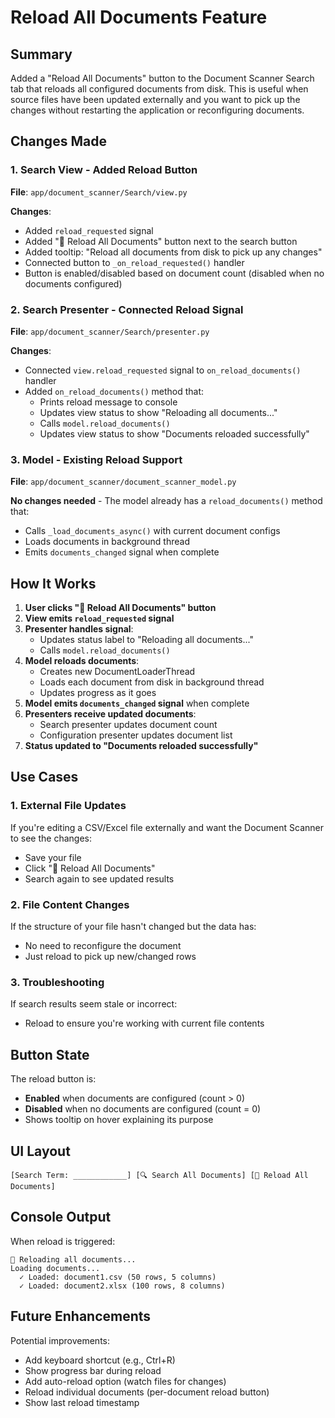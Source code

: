 # Reload All Documents Feature

## Summary
Added a "Reload All Documents" button to the Document Scanner Search tab that reloads all configured documents from disk. This is useful when source files have been updated externally and you want to pick up the changes without restarting the application or reconfiguring documents.

## Changes Made

### 1. Search View - Added Reload Button
**File**: `app/document_scanner/Search/view.py`

**Changes**:
- Added `reload_requested` signal
- Added "🔄 Reload All Documents" button next to the search button
- Added tooltip: "Reload all documents from disk to pick up any changes"
- Connected button to `_on_reload_requested()` handler
- Button is enabled/disabled based on document count (disabled when no documents configured)

### 2. Search Presenter - Connected Reload Signal
**File**: `app/document_scanner/Search/presenter.py`

**Changes**:
- Connected `view.reload_requested` signal to `on_reload_documents()` handler
- Added `on_reload_documents()` method that:
  - Prints reload message to console
  - Updates view status to show "Reloading all documents..."
  - Calls `model.reload_documents()`
  - Updates view status to show "Documents reloaded successfully"

### 3. Model - Existing Reload Support
**File**: `app/document_scanner/document_scanner_model.py`

**No changes needed** - The model already has a `reload_documents()` method that:
- Calls `_load_documents_async()` with current document configs
- Loads documents in background thread
- Emits `documents_changed` signal when complete

## How It Works

1. **User clicks "🔄 Reload All Documents" button**
2. **View emits `reload_requested` signal**
3. **Presenter handles signal**:
   - Updates status label to "Reloading all documents..."
   - Calls `model.reload_documents()`
4. **Model reloads documents**:
   - Creates new DocumentLoaderThread
   - Loads each document from disk in background thread
   - Updates progress as it goes
5. **Model emits `documents_changed` signal** when complete
6. **Presenters receive updated documents**:
   - Search presenter updates document count
   - Configuration presenter updates document list
7. **Status updated to "Documents reloaded successfully"**

## Use Cases

### 1. External File Updates
If you're editing a CSV/Excel file externally and want the Document Scanner to see the changes:
- Save your file
- Click "🔄 Reload All Documents"
- Search again to see updated results

### 2. File Content Changes
If the structure of your file hasn't changed but the data has:
- No need to reconfigure the document
- Just reload to pick up new/changed rows

### 3. Troubleshooting
If search results seem stale or incorrect:
- Reload to ensure you're working with current file contents

## Button State

The reload button is:
- **Enabled** when documents are configured (count > 0)
- **Disabled** when no documents are configured (count = 0)
- Shows tooltip on hover explaining its purpose

## UI Layout

```
[Search Term: ____________] [🔍 Search All Documents] [🔄 Reload All Documents]
```

## Console Output

When reload is triggered:
```
🔄 Reloading all documents...
Loading documents...
  ✓ Loaded: document1.csv (50 rows, 5 columns)
  ✓ Loaded: document2.xlsx (100 rows, 8 columns)
```

## Future Enhancements

Potential improvements:
- Add keyboard shortcut (e.g., Ctrl+R)
- Show progress bar during reload
- Add auto-reload option (watch files for changes)
- Reload individual documents (per-document reload button)
- Show last reload timestamp

